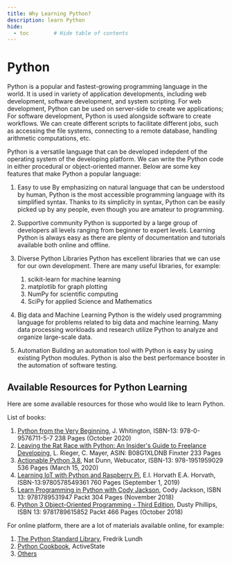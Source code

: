 ```yaml
---
title: Why Learning Python?
description: learn Python
hide:
  - toc        # Hide table of contents
---
```


# Python

Python is a popular and fastest-growing programming language in the world. It is used in variety of application developments, including web development, software development, and system scripting. 
For web development, Python can be used on server-side to create we applications; For software development, Python is used alongside software to create workflows.
We can create different scripts to facilitate different jobs, such as accessing the file systems, connecting to a remote database, handling arithmetic computations, etc.

Python is a versatile language that can be developed indepdent of the operating system of the developing platform. 
We can write the Python code in either procedural or object-oriented manner.
Below are some key features that make Python a popular language:

1. Easy to use
By emphasizing on natural language that can be understood by human, Python is the most accessible programming language with its simplified syntax.
Thanks to its simplicity in syntax, Python can be easily picked up by any people, even though you are amateur to programming.

2. Supportive community
Python is supported by a large group of developers all levels ranging from beginner to expert levels. 
Learning Python is always easy as there are plenty of documentation and tutorials available both online and offline. 

3. Diverse Python Libraries
Python has excellent libraries that we can use for our own development. There are many useful libraries, for example:

    1. scikit-learn for machine learning
    2. matplotlib for graph plotting
    3. NumPy for scientific computing
    4. SciPy for applied Science and Mathematics 

4. Big data and Machine Learning
Python is the widely used programming language for problems related to big data and machine learning. 
Many data processing workloads and research utilize Python to analyze and organize large-scale data.

5. Automation
Building an automation tool with Python is easy by using existing Python modules. 
Python is also the best performance booster in the automation of software testing.



## Available Resources for Python Learning
Here are some available resources for those who would like to learn Python.

List of books:

1. [Python from the Very Beginning](https://pythonfromtheverybeginning.com/), J. Whitington, ISBN-13: 978-0-9576711-5-7 238 Pages (October 2020)
2. [Leaving the Rat Race with Python: An Insider's Guide to Freelance Developing](https://smile.amazon.com/gp/product/B08G1XLDNB/), L. Rieger, C. Mayer, ASIN: B08G1XLDNB Finxter 233 Pages
3. [Actionable Python 3.8](https://www.amazon.com/Python-3-8-Nat-Dunn/dp/1951959027), Nat Dunn, Webucator, ISBN-13: 978-1951959029 536 Pages (March 15, 2020)
4. [Learning IoT with Python and Raspberry Pi](https://www.barnesandnoble.com/w/learning-iot-with-python-and-raspberry-pi-ei-horvath/1133345171?ean=9780578549361), E.I. Horvath E.A. Horvath, ISBN-13:9780578549361 760 Pages (September 1, 2019)
5. [Learn Programming in Python with Cody Jackson](https://www.packtpub.com/application-development/learn-programming-python-cody-jackson), Cody Jackson, ISBN 13: 9781789531947 Packt 304 Pages (November 2018)
6. [Python 3 Object-Oriented Programming - Third Edition](https://www.packtpub.com/application-development/python-3-object-oriented-programming-third-edition), Dusty Phillips, ISBN 13: 9781789615852 Packt 466 Pages (October 2018)

For online platform, there are a lot of materials available online, for example:

1. [The Python Standard Library](http://www.effbot.org/zone/librarybook-index.htm), Fredrik Lundh
2. [Python Cookbook](http://aspn.activestate.com/ASPN/Cookbook/Python/), ActiveState
3. [Others](https://wiki.python.org/moin/BeginnersGuide/Programmers)
